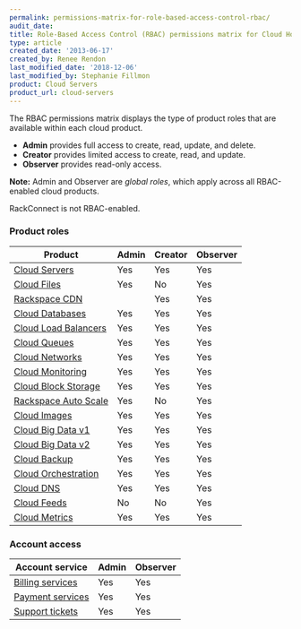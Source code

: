 ```yaml
---
permalink: permissions-matrix-for-role-based-access-control-rbac/
audit_date:
title: Role-Based Access Control (RBAC) permissions matrix for Cloud Hosting
type: article
created_date: '2013-06-17'
created_by: Renee Rendon
last_modified_date: '2018-12-06'
last_modified_by: Stephanie Fillmon
product: Cloud Servers
product_url: cloud-servers
---
```


The RBAC permissions matrix displays the type of product roles that are available within each cloud product.

- **Admin** provides full access to create, read, update, and delete.
- **Creator** provides limited access to create, read, and update.
- **Observer** provides read-only access.

**Note:** Admin and Observer are *global roles*, which apply across all RBAC-enabled cloud products.

RackConnect is not RBAC-enabled.

### Product roles

Product | Admin | Creator | Observer
--- | --- | --- | ---
[Cloud Servers](/how-to/permissions-matrix-for-next-generation-cloud-servers) | Yes | Yes | Yes
[Cloud Files](/how-to/permissions-matrix-for-cloud-files) | Yes | No | Yes
[Rackspace CDN](/how-to/permission-matrix-for-rackspace-cdn) || Yes | Yes | Yes
[Cloud Databases](/how-to/permissions-matrix-for-cloud-databases) | Yes | Yes | Yes
[Cloud Load Balancers](/how-to/permissions-matrix-for-cloud-load-balancers) | Yes | Yes | Yes
[Cloud Queues](/how-to/permissions-matrix-for-cloud-queues) | Yes | Yes | Yes
[Cloud Networks](/how-to/permissions-matrix-for-cloud-networks) | Yes | Yes | Yes
[Cloud Monitoring](/how-to/permissions-matrix-for-rackspace-monitoring) | Yes | Yes | Yes
[Cloud Block Storage](/how-to/permissions-matrix-for-cloud-block-storage) | Yes | Yes | Yes
[Rackspace Auto Scale](/how-to/permissions-matrix-for-auto-scale) | Yes | No | Yes
[Cloud Images](/how-to/detailed-permissions-matrix-for-cloud-images) | Yes | Yes | Yes
[Cloud Big Data v1](/how-to/detailed-permissions-matrix-for-cloud-big-data) | Yes | Yes | Yes
[Cloud Big Data v2](/how-to/detailed-permissions-matrix-for-cloud-big-data-v2) | Yes | Yes | Yes
[Cloud Backup](/how-to/permission-matrix-for-cloud-backup) | Yes | Yes | Yes
[Cloud Orchestration](/how-to/permissions-matrix-for-cloud-orchestration) | Yes | Yes | Yes
[Cloud DNS](/how-to/detailed-permissions-matrix-for-dns) | Yes | Yes | Yes
[Cloud Feeds](/how-to/detailed-permissions-matrix-for-cloud-feeds) | No | No | Yes
[Cloud Metrics](/how-to/detailed-permissions-matrix-for-cloud-metrics) | Yes | Yes | Yes

### Account access

Account service | Admin | Observer
--------------- | --- | ---
[Billing services](/how-to/detailed-permissions-matrix-for-billing-services) | Yes | Yes
[Payment services](/how-to/detailed-permissions-matrix-for-billing-services) | Yes | Yes
[Support tickets](/how-to/detailed-permissions-matrix-for-support-tickets) | Yes | Yes

